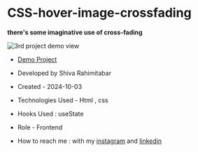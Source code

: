 # CSS-hover-image-crossfading

**there's some imaginative use of cross-fading**

![3rd project demo view](https://github.com/user-attachments/assets/bed31435-c387-4736-8a72-97eb0c76bf9f)



- [Demo Project](https://rahimitabarshiva.github.io/CSS-hover-image-crossfading/)

- Developed by Shiva Rahimitabar

- Created - 2024-10-03

- Technologies Used - Html , css

- Hooks Used : useState 

- Role - Frontend

- How to reach me : with my [instagram](https://www.instagram.com/shiva.rahimitabar.dev) and [linkedin](https://www.linkedin.com/in/shiva-rahimitabar-7477b432b/)

